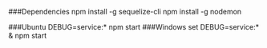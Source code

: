 ###Dependencies
npm install -g sequelize-cli
npm install -g nodemon


###Ubuntu
DEBUG=service:* npm start
###Windows
set DEBUG=service:* & npm start


